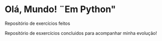 # Olá, Mundo! ¨Em Python"
 Repositório de exercícios feitos

Repositório de esxercícios concluidos para acompanhar minha evolução!
